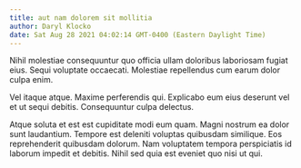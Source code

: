 ```yaml
---
title: aut nam dolorem sit mollitia
author: Daryl Klocko
date: Sat Aug 28 2021 04:02:14 GMT-0400 (Eastern Daylight Time)
---
```

Nihil molestiae consequuntur quo officia ullam doloribus laboriosam fugiat eius. Sequi voluptate occaecati. Molestiae repellendus cum earum dolor culpa enim.

 Vel itaque atque. Maxime perferendis qui. Explicabo eum eius deserunt vel et ut sequi debitis. Consequuntur culpa delectus.

 Atque soluta et est est cupiditate modi eum quam. Magni nostrum ea dolor sunt laudantium. Tempore est deleniti voluptas quibusdam similique. Eos reprehenderit quibusdam dolorum. Nam voluptatem tempora perspiciatis id laborum impedit et debitis. Nihil sed quia est eveniet quo nisi ut qui.